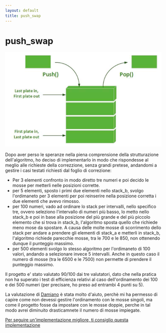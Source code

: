 ```yaml
---
layout: default
title: push_swap
---
```


# push_swap

![img](../imgs/Stacks-in-C.png)

Dopo aver perso le speranze nella piena comprensione della strutturazione dell'algoritmo, ho deciso di implementarlo in modo che rispondesse al meglio alle richieste della correzzione, senza grandi pretese, andandomi a gestire i casi testati richiesti dal foglio di correzione:
- Per 3 elementi confronto in modo diretto tre numeri e poi decido le mosse per metterli nelle posizioni corrette.
- per 5 elementi, sposto i primi due elementi nello stack_b, svolgo l'ordimaneto per 3 elementi per poi reinserire nella posizione corretta i due elementi che avevo rimosso.
- per 100 numeri, vado ad ordinare lo stack per intervalli, nello specifico tre, ovvero seleziono l'intervallo di numeri più basso,
  lo metto nello stack_b e poi in base alla posizione del più grande e del più piccolo elemento che si trova in stack_b, l'algoritmo 
  sposta quello che richiede meno mose da spostare. A causa delle molte mosse di scorrimento dello stack per andare a prendere gli
  elementi di stack_a e metterli in stack_b, l'algoritmo richiede parecchie mosse, tra le 700 e le 850, non ottenendo dunque il 
  punteggio massimo.
- per 500 elementi svolgo lo stesso algoritmo per l'ordimaneto di 100 valori, andando a selezionare invece 5 intervalli. Anche in
  questo caso il numero di mosse (tra le 6500 e le 7500) non permette di prendere il punteggio massimo.

Il progetto e' stato valutato 90/100 dai tre valutatori, dato che nella pratica non ha superato i test di efficienza relativi al caso dell'ordinamento dei 100 e dei 500 numeri (per precisare, ho preso ad entrambi 4 punti su 5).

La valutazione di [Damiano](https://github.com/demian2435) è stata molto d'aiuto, perchè mi ha permesso di capire come non devessi gestire l'ordinamento con le mosse singoli, ma come il progetto fosse da impostare con le mosse doppie, perche in tal modo avrei diminuito drasticamnete il numero di mosse impiegate.

[Per seguire un'implementazione migliore, ti consiglio questa implementazione](https://github.com/sisittu99/push_swap) 
